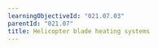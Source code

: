 ```yaml
---
learningObjectiveId: "021.07.03"
parentId: "021.07"
title: Helicopter blade heating systems
---
```

